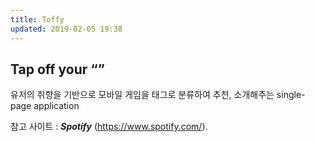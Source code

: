 ```yaml
---
title: Toffy
updated: 2019-02-05 19:38
---
```

## Tap off your “”
유저의 취향을 기반으로 모바일 게임을 태그로 분류하여 추천, 소개해주는 single-page application

참고 사이트 : **_Spotify_** (https://www.spotify.com/).
